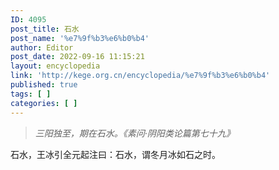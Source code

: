 ```yaml
---
ID: 4095
post_title: 石水
post_name: '%e7%9f%b3%e6%b0%b4'
author: Editor
post_date: 2022-09-16 11:15:21
layout: encyclopedia
link: 'http://kege.org.cn/encyclopedia/%e7%9f%b3%e6%b0%b4'
published: true
tags: [ ]
categories: [ ]
---
```

<blockquote><em>三阳独至，期在石水。《素问·阴阳类论篇第七十九》</em></blockquote>
石水，王冰引全元起注曰：石水，谓冬月冰如石之时。